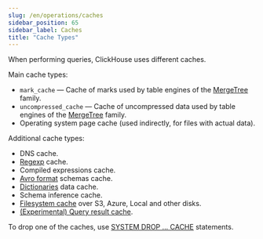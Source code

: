 ```yaml
---
slug: /en/operations/caches
sidebar_position: 65
sidebar_label: Caches
title: "Cache Types"
---
```


When performing queries, ClickHouse uses different caches.

Main cache types:

- `mark_cache` — Cache of marks used by table engines of the [MergeTree](../engines/table-engines/mergetree-family/mergetree.md) family.
- `uncompressed_cache` — Cache of uncompressed data used by table engines of the [MergeTree](../engines/table-engines/mergetree-family/mergetree.md) family.
- Operating system page cache (used indirectly, for files with actual data).

Additional cache types:

- DNS cache.
- [Regexp](../interfaces/formats.md#data-format-regexp) cache.
- Compiled expressions cache.
- [Avro format](../interfaces/formats.md#data-format-avro) schemas cache.
- [Dictionaries](../sql-reference/dictionaries/index.md) data cache.
- Schema inference cache.
- [Filesystem cache](storing-data.md) over S3, Azure, Local and other disks.
- [(Experimental) Query result cache](query-result-cache.md).

To drop one of the caches, use [SYSTEM DROP ... CACHE](../sql-reference/statements/system.md#drop-mark-cache) statements.
